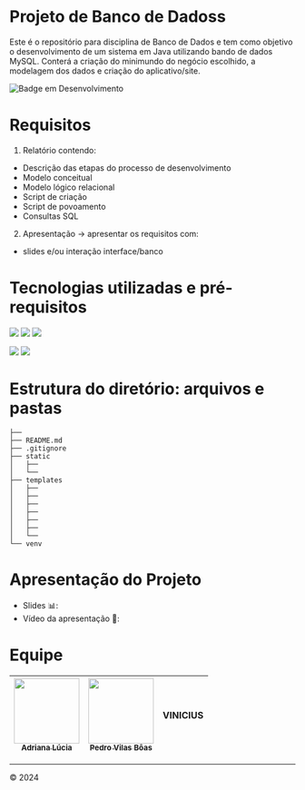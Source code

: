# Projeto de Banco de Dadoss

Este é o repositório para disciplina de Banco de Dados e tem como objetivo o desenvolvimento de um sistema em Java utilizando bando de dados MySQL. Conterá a criação do minimundo do negócio escolhido, a modelagem dos dados e criação do aplicativo/site.

![Badge em Desenvolvimento](http://img.shields.io/static/v1?label=STATUS&message=EM%20DESENVOLVIMENTO&color=YELLOW&style=for-the-badge)

# Requisitos

1. Relatório contendo:
- Descrição das etapas do processo de desenvolvimento
- Modelo conceitual
- Modelo lógico relacional
- Script de criação
- Script de povoamento
- Consultas SQL

2. Apresentação -> apresentar os requisitos com:
- slides e/ou interação interface/banco 




# Tecnologias utilizadas e pré-requisitos
![](https://img.shields.io/badge/HTML-239120?style=for-the-badge&logo=html5&logoColor=white) 	![](https://img.shields.io/badge/CSS-239120?&style=for-the-badge&logo=css3&logoColor=white) ![](https://img.shields.io/badge/Bootstrap-563D7C?style=for-the-badge&logo=bootstrap&logoColor=white)

![](https://img.shields.io/badge/Java-ED8B00?style=for-the-badge&logo=openjdk&logoColor=white) ![](https://img.shields.io/badge/MySQL-005C84?style=for-the-badge&logo=mysql&logoColor=white)

# Estrutura do diretório: arquivos e pastas

```shell
├── 
├── README.md
├── .gitignore
├── static
│   ├── 
│   └── 
├── templates
│   ├──
│   ├── 
│   ├── 
│   ├── 
│   ├── 
│   ├── 
│   └── 
└── venv
```
# Apresentação do Projeto
- Slides 📊: 
- Vídeo da apresentação 🎥:

# Equipe
| [<img loading="lazy" src="https://avatars.githubusercontent.com/u/108764670?v=4" width=115><br><sub>Adriana Lúcia</sub>](https://github.com/Dricalucia) |  [<img loading="lazy" src="https://avatars.githubusercontent.com/u/108764670?v=4" width=115><br><sub>Pedro Vilas Bôas</sub>](https://github.com/PedroVillasBoas) |  VINICIUS |  
| :---: | :---: | :---: |


---
© 2024
